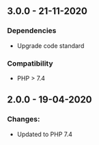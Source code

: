 ## 3.0.0 - 21-11-2020

### Dependencies
 - Upgrade code standard

### Compatibility
 - PHP > 7.4
 
## 2.0.0 - 19-04-2020

### Changes:
 - Updated to PHP 7.4
